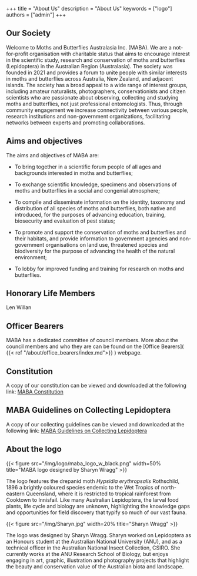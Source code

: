 +++
title = "About Us"
description = "About Us"
keywords = ["logo"]
authors = ["admin"]
+++

## Our Society

Welcome to Moths and Butterflies Australasia Inc. (MABA). We are a not-for-profit organisation with charitable status that aims to encourage interest in the scientific study, research and conservation of moths and butterflies (Lepidoptera) in the Australian Region (Australasia). The society was founded in 2021 and provides a forum to unite people with similar interests in moths and butterflies across Australia, New Zealand, and adjacent islands. The society has a broad appeal to a wide range of interest groups, including amateur naturalists, photographers, conservationists and citizen scientists who are passionate about observing, collecting and studying moths and butterflies, not just professional entomologists. Thus, through community engagement we increase connectivity between various people, research institutions and non-government organizations, facilitating networks between experts and promoting collaborations.

## Aims and objectives 

The aims and objectives of MABA are:

* To bring together in a scientific forum people of all ages and backgrounds interested in moths and butterflies;

* To exchange scientific knowledge, specimens and observations of moths and butterflies in a social and congenial atmosphere;

* To compile and disseminate information on the identity, taxonomy and distribution of all species of moths and butterflies, both native and introduced, for the purposes of advancing education, training, biosecurity and evaluation of pest status;

* To promote and support the conservation of moths and butterflies and their habitats, and provide information to government agencies and non-government organisations on land use, threatened species and biodiversity for the purpose of advancing the health of the natural environment; 

* To lobby for improved funding and training for research on moths and butterflies.

## Honorary Life Members

Len Willan

## Officer Bearers

MABA has a dedicated committee of council members. More about the council members and who they are can be found on the [Office Bearers]( {{< ref "/about/office_bearers/index.md">}} ) webpage. 

## Constitution

A copy of our constitution can be viewed and downloaded at the following link: [MABA Constitution](https://drive.google.com/file/d/18Q_sbAqG1abpti817adJz4ldNJZ-ww2d/view?usp=sharing)

## MABA Guidelines on Collecting Lepidoptera

A copy of our collecting guidelines can be viewed and downloaded at the following link: [MABA Guidelines on Collecting Lepidoptera](https://drive.google.com/file/d/1kUWnjRAMdWi639aFhEPaQaqUbMNRUFMB/view?usp=sharing)



## About the logo
{{< figure src="/img/logo/maba_logo_w_black.png" width=50% title="MABA logo designed by Sharyn Wragg"  >}}

The logo features the drepanid moth _Hypsidia erythropsalis_ Rothschild, 1896 a brightly coloured species endemic to the Wet Tropics of north-eastern Queensland, where it is restricted to tropical rainforest from Cooktown to Innisfail. Like many Australian Lepidoptera, the larval food plants, life cycle and biology are unknown, highlighting the knowledge gaps and opportunities for field discovery that typify so much of our vast fauna. 

{{< figure src="/img/Sharyn.jpg" width=20% title="Sharyn Wragg"  >}}

The logo was designed by Sharyn Wragg. Sharyn worked on Lepidoptera as an Honours student at the Australian National University (ANU), and as a technical officer in the Australian National Insect Collection, CSIRO. She currently works at the ANU Research School of Biology, but enjoys engaging in art, graphic, illustration and photography projects that highlight the beauty and conservation value of the Australian biota and landscape. 
